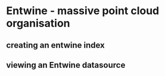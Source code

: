 # Entwine - massive point cloud organisation



## creating an entwine index











## viewing an Entwine datasource
